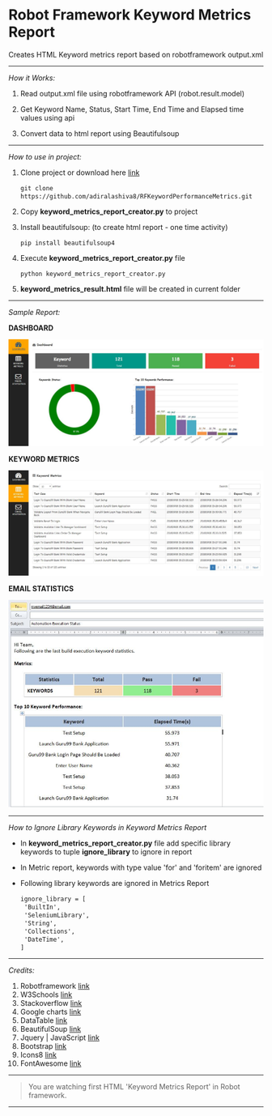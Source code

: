# Robot Framework Keyword Metrics Report

Creates HTML Keyword metrics report based on robotframework output.xml

---

*How it Works:*

1. Read output.xml file using robotframework API (robot.result.model)

2. Get Keyword Name, Status, Start Time, End Time and Elapsed time values using api

3. Convert data to html report using Beautifulsoup

---

*How to use in project:*

1. Clone project or download here [link](https://github.com/adiralashiva8/RFKeywordPerformanceMetrics/archive/master.zip)

    ```
    git clone https://github.com/adiralashiva8/RFKeywordPerformanceMetrics.git
    ```
2. Copy __keyword_metrics_report_creator.py__ to project

3. Install beautifulsoup: (to create html report - one time activity)

    ```
    pip install beautifulsoup4
    ```

4. Execute __keyword_metrics_report_creator.py__ file

    ```
    python keyword_metrics_report_creator.py
    ```

5. __keyword_metrics_result.html__ file will be created in current folder

---

 *Sample Report:*

 __DASHBOARD__

![Screenshot](Images/Keyword_Dashboard.JPG)

__KEYWORD METRICS__

 ![Screenshot](Images/Keyword_Metrics.JPG)

__EMAIL STATISTICS__

 ![Screenshot](Images/Email_Keywords.JPG)

---

*How to Ignore Library Keywords in Keyword Metrics Report*

 - In __keyword_metrics_report_creator.py__ file add specific library keywords to tuple __ignore_library__ to ignore in report

 - In Metric report, keywords with type value 'for' and 'foritem' are ignored

 - Following library keywords are ignored in Metrics Report
    ```
    ignore_library = [
     'BuiltIn',
     'SeleniumLibrary',
     'String',
     'Collections',
     'DateTime',
    ] 
    ```

---

*Credits:*

1. Robotframework [link](http://robotframework.org)
2. W3Schools [link](http://www.w3schools.com)
3. Stackoverflow [link](http://stackoverflow.com)
4. Google charts [link](https://developers.google.com/chart/)
5. DataTable [link](https://datatables.net)
6. BeautifulSoup [link](http://beautiful-soup-4.readthedocs.io)
7. Jquery | JavaScript [link](https://www.jqueryscript.net)
8. Bootstrap [link](https://getbootstrap.com/)
9. Icons8 [link](https://icons8.com/)
10. FontAwesome [link](https://fontawesome.com)

---

> You are watching first HTML 'Keyword Metrics Report' in Robot framework.

---

